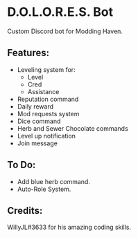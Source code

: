# D.O.L.O.R.E.S. Bot
Custom Discord bot for Modding Haven.

## Features:
 - Leveling system for:
   - Level
   - Cred
   - Assistance
 - Reputation command
 - Daily reward
 - Mod requests system
 - Dice command
 - Herb and Sewer Chocolate commands
 - Level up notification
 - Join message

## To Do:
 - Add blue herb command.
 - Auto-Role System.

## Credits:
WillyJL#3633 for his amazing coding skills.

